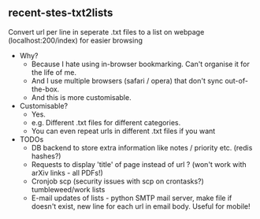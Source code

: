 ## recent-stes-txt2lists

Convert url per line in seperate .txt files to a list on webpage (localhost:200/index) for easier browsing

- Why? 
	- Because I hate using in-browser bookmarking. Can't organise it for the life of me.
	- And I use multiple browsers (safari / opera) that don't sync out-of-the-box.
	- And this is more customisable.
- Customisable?
	- Yes. 
	- e.g. Different .txt files for different categories.
	- You can even repeat urls in different .txt files if you want
- TODOs
	- DB backend to store extra information like notes / priority etc. (redis hashes?)
	- Requests to display 'title' of page instead of url ? (won't work with arXiv links - all PDFs!)
	- Cronjob scp (security issues with scp on crontasks?) tumbleweed/work lists
	- E-mail updates of lists - python SMTP mail server, make file if doesn't exist, new line for each url in email body. Useful for mobile!
